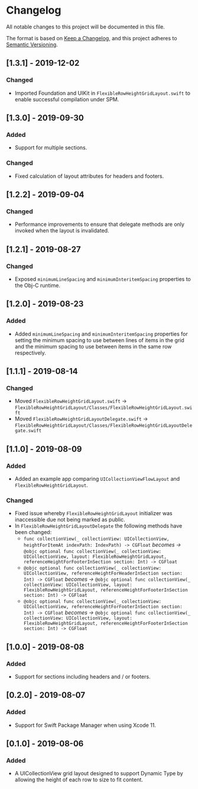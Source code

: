# Changelog
All notable changes to this project will be documented in this file.

The format is based on [Keep a Changelog](https://keepachangelog.com/en/1.0.0/),
and this project adheres to [Semantic Versioning](https://semver.org/spec/v2.0.0.html).

## [1.3.1] - 2019-12-02
### Changed
- Imported Foundation and UIKit in `FlexibleRowHeightGridLayout.swift`  to enable successful compilation under SPM.

## [1.3.0] - 2019-09-30
### Added
- Support for multiple sections.
### Changed
- Fixed calculation of layout attributes for headers and footers.

## [1.2.2] - 2019-09-04
### Changed
- Performance improvements to ensure that delegate methods are only invoked when the layout is invalidated.

## [1.2.1] - 2019-08-27
### Changed
- Exposed `minimumLineSpacing` and `minimumInteritemSpacing` properties to the Obj-C runtime.

## [1.2.0] - 2019-08-23
### Added
- Added `minimumLineSpacing` and `minimumInteritemSpacing` properties for setting the minimum spacing to use between lines of items in the grid and the minimum spacing to use between items in the same row respectively.

## [1.1.1] - 2019-08-14
### Changed
- Moved `FlexibleRowHeightGridLayout.swift` -> `FlexibleRowHeightGridLayout/Classes/FlexibleRowHeightGridLayout.swift`
- Moved `FlexibleRowHeightGridLayoutDelegate.swift` -> `FlexibleRowHeightGridLayout/Classes/FlexibleRowHeightGridLayoutDelegate.swift`

## [1.1.0] - 2019-08-09
### Added
- Added an example app comparing `UICollectionViewFlowLayout` and `FlexibleRowHeightGridLayout`.

### Changed
- Fixed issue whereby `FlexibleRowHeightGridLayout` initializer was inaccessible due not being marked as public.
- In `FlexibleRowHeightGridLayoutDelegate` the following methods have been changed:
	- `func collectionView(_ collectionView: UICollectionView, heightForItemAt indexPath: IndexPath) -> CGFloat` *becomes ->* `@objc optional func collectionView(_ collectionView: UICollectionView, layout: FlexibleRowHeightGridLayout, referenceHeightForFooterInSection section: Int) -> CGFloat`
	- `@objc optional func collectionView(_ collectionView: UICollectionView, referenceHeightForHeaderInSection section: Int) -> CGFloat` *becomes ->* `@objc optional func collectionView(_ collectionView: UICollectionView, layout: FlexibleRowHeightGridLayout, referenceHeightForFooterInSection section: Int) -> CGFloat`
	- `@objc optional func collectionView(_ collectionView: UICollectionView, referenceHeightForFooterInSection section: Int) -> CGFloat` *becomes ->* `@objc optional func collectionView(_ collectionView: UICollectionView, layout: FlexibleRowHeightGridLayout, referenceHeightForFooterInSection section: Int) -> CGFloat`

## [1.0.0] - 2019-08-08
### Added
- Support for sections including headers and / or footers.

## [0.2.0] - 2019-08-07
### Added
- Support for Swift Package Manager when using Xcode 11.

## [0.1.0] - 2019-08-06
### Added
- A UICollectionView grid layout designed to support Dynamic Type by allowing the height of each row to size to fit content.
